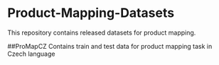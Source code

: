 # Product-Mapping-Datasets
This repository contains released datasets for product mapping.

##ProMapCZ
Contains train and test data for product mapping task in Czech language
